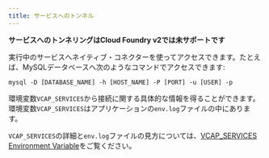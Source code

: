```yaml
---
title: サービスへのトンネル
---
```


**サービスへのトンネリングはCloud Foundry v2では未サポートです**  

実行中のサービスへネイティブ・コネクターを使ってアクセスできます。たとえば、MySQLデータベースへ次のようなコマンドでアクセスできます:

`mysql -D [DATABASE_NAME] -h [HOST_NAME] -P [PORT] -u [USER] -p`

環境変数`VCAP_SERVICES`から接続に関する具体的な情報を得ることができます。環境変数`VCAP_SERVICES`はアプリケーションの`env.log`ファイルの中にあります。

`VCAP_SERVICES`の詳細と`env.log`ファイルの見方については、[VCAP_SERVICES Environment Variable](../deploying-apps/environment-variable.html)をご覧ください。

<!---
## <a id='what-is-tunnelling'></a>What Is Tunneling? ##

Cloud Foundry上のサービスには通常は直接アクセスできません。サービスにバインドされたアプリケーションはアクセスできますが、それらはCloud
Foundryファイアーウォールの向こう側にある同じネットワークに接続されています。

Cloud
Foundryの外部からサービスにアクセスするには、トンネリングと呼ばれる技術を使います。Caldecottという名前の特別なアプリケーションをデプロイします。このアプリケーションが目的のサービスとバインドし、HTTP上のプロキシとして動作します。デプロイされると、Caldecottはリクエストを待ち、トンネルを作成します。

接続が確立すると、cfなどのクライアントはトンネルを使うことができます。クライアントはループバック・アダプタ(127.0.0.1)を作り、該当サービスのクライアントがこれを利用できます。

## <a id='creating-a-tunnel'></a>Create a tunnel ##

以下の例では、MySQLデータベースへのトンネルを作り、次にmysqldumpを使ってデータベースのバックアップを作成します。(データベースは空ですが)

Create a service instance with cf;

<pre class="terminal">
$ cf create-service
1: blob 0.51
2: mongodb 2.0
3: mysql 5.1
4: postgresql 9.0
5: rabbitmq 2.4
6: redis 2.2
7: redis 2.4
8: redis 2.6
What kind?> 3

Name?> mysql-a7cc7

Creating service mysql-a7cc7... OK
</pre>

cfでトンネルを作り、クライアントとしてmysqldumpを選択し、バックアップ先となるファイル名(mydb.sql)を入力します;

<pre class="terminal">
$ cf tunnel mysql-a7cc7
1: none
2: mysql
3: mysqldump
Which client would you like to start?> 3

Opening tunnel on port 10000... OK
Waiting for local tunnel to become available... OK
Output file> mydb.sql
</pre>

ダンプが正常にmydb.sqlへ書き込まれました。この時点でトンネルがクローズされます。しかし、option 1 -
noneが選択された場合、トンネルは開いたままになります:

<pre class="terminal">
$ cf tunnel mysql-a7cc7
1: none
2: mysql
3: mysqldump
Which client would you like to start?> 1

Opening tunnel on port 10000... OK

Service connection info:
  username : uFlLtV9lfB1xV
  password : pqS7RpFXG9Jhu
  name     : db1626ceeb99d42739244cb5c635519e6


Open another shell to run command-line clients or
use a UI tool to connect using the displayed information.
Press Ctrl-C to exit...
</pre>

これによりネイティブなクライアントがサービスに接続します。 ここで、MySQLに接続するポートは10000であり、3306ではないことに注意してください。

-->
